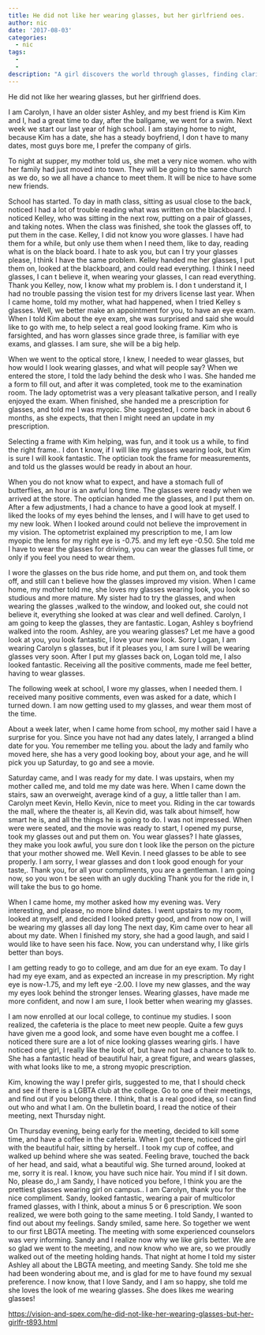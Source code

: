 ```yaml
---
title: He did not like her wearing glasses, but her girlfriend oes.
author: nic
date: '2017-08-03'
categories:
  - nic
tags:
  - 
  - 
description: "A girl discovers the world through glasses, finding clarity and newfound confidence in her new look."
---
```

He did not like her wearing glasses, but her girlfriend  does. 

I am Carolyn, I have an older sister Ashley, and my best friend is Kim
Kim and I, had a great time to day, after the ballgame, we went for a swim.
Next week we start our last year of high school.
I am staying home to night, because Kim has a date, she has a steady boyfriend,
I don t have to many dates, most guys bore me, I prefer the company of girls.

To night at supper, my mother told us, she met a very nice women. who with her family had just moved into town.
They will be going to the same church as we do, so we all have a chance to meet them.
It will be nice to have some new friends.

School has started.
To day in math class,  sitting as usual close to the back, noticed I had a lot of trouble reading
what was written on the blackboard.
I noticed Kelley, who was sitting in the next row, putting on a pair of glasses, and taking notes.
When the class was finished, she took the glasses off, to put them in the case.
Kelley, I did not know you wore glasses.
I have had them for a while, but only use them when I need them, like to day, reading what is on the black board.
I hate to ask you, but can I try your glasses please, I think I have the same problem.
Kelley handed me her glasses, I put them on, looked at the blackboard, and could read everything.
I think I need glasses, I can t believe it, when wearing your glasses, I can read everything.
Thank you Kelley, now, I know what my problem is.
I don t understand it, I had no trouble passing the vision test for my drivers license last year.
When I came home, told my mother, what had happened, when I tried Kelley s glasses. 
Well, we better make an appointment for you, to have an eye exam.
When I told Kim about the eye exam, she was surprised and said she would like to go with me,
 to help select a real good looking frame.
Kim who is farsighted, and has worn glasses since grade three, is familiar with eye exams, and glasses. 
I am sure, she will be a big help.

When we went to the optical store, I knew, I needed to wear glasses, but how would I look wearing glasses, and what will people say?
When we entered the store, I told the lady behind the desk who I was.
She handed me a form to fill out, and after it was completed, took me to the examination room.
The lady optometrist was a very pleasant talkative person, and I really enjoyed the exam.
When finished, she handed me a prescription for glasses, and told me I was myopic.
She suggested, I come back in about 6 months, as she expects, that then I might need an update in my prescription.

Selecting a frame with Kim helping, was fun, and it took us a while,  to find the right frame..
I don t know, if I will like my glasses wearing look, but Kim is sure I will kook fantastic.
The optician took the frame for measurements, and told us the glasses would be ready in about an hour.

When you do not know what to expect, and have a stomach full of butterflies, an hour is an awful long time.
The glasses were ready when we arrived at the store.
The optician handed me the glasses, and I put them on.
After a few adjustments, I had a chance to have a good look at myself.
I liked the looks of my eyes behind the lenses, and I will have to get used to my new look.
When I looked around could not believe the improvement in my vision.
The optometrist explained my prescription to me, I am low myopic the lens for my right eye is -0.75. and my left eye -0.50.
She told me I have to wear the glasses for driving, you can wear the glasses full time, or only if you feel you need to wear them.

I wore the glasses on the bus ride home, and put them on, and took them off, and still can t believe how the glasses improved my vision.
When I came home, my mother told me, she loves my glasses wearing look, you look so studious and more mature.
My sister had to try the glasses, and when wearing the glasses ,walked to the window, and looked out, she could not believe it,  everything she looked at was clear and well defined.
Carolyn, I am going to keep the glasses, they are fantastic.
Logan, Ashley s boyfriend walked into the room.
Ashley, are you wearing glasses? 
Let me have a good look at you, you look fantastic, I love your new look.
Sorry Logan, I am wearing Carolyn s glasses, but if it pleases you, I am sure I will be wearing glasses very soon.
After I put my glasses back on, Logan told me,  I also looked fantastic.
Receiving all the positive comments, made me feel better, having to wear glasses.

The following week at school, I wore my glasses, when I needed them. 
I received many positive comments,  even was asked for a date, which I turned down.
I am now getting used to my glasses, and wear them most of the time.

 About a week later, when I came home from school, my mother said I have a surprise for you. 
Since you have not had any dates lately, I arranged a blind date for you.
You remember me telling you. about the lady and family who moved here, she has a very good looking boy, about your age, and he will pick you up Saturday, to go and see a movie.

Saturday came, and I was ready for my date.
I was upstairs, when my mother called me, and told me my date was here.
When I came down the stairs, saw an overweight, average kind of a guy, a little taller than I am. Carolyn meet Kevin, 
Hello Kevin, nice to meet you.
Riding in the car towards the mall, where the theater is, all Kevin did, was talk about himself,
how smart he is, and all the things he is going to do.
I was not impressed.
When were were seated, and the movie was ready to start, I opened my purse, took my glasses out and put them on.
You wear glasses? 
 I hate glasses, they make you look awful, you sure don t look like the person on the picture that your mother showed me.
Well Kevin. I need glasses to be able to see properly.
I am sorry, I wear glasses and don t look good enough for your taste,.
Thank you, for all your compliments, you are a gentleman. 
I am going now, so you won t be seen with an ugly duckling
Thank you for the ride in, I will take the bus to go home.

When I came home, my mother asked how my evening was.
Very interesting, and please, no more blind dates.
I went upstairs to my room, looked at myself, and decided I looked pretty good, and from now on, 
I will be wearing my glasses all day long
The next day, Kim came over to hear all about my date.
When I finished my story, she had a good laugh, and said I would like to have seen his face.
Now, you can understand why, I like girls better than boys.

I am getting ready to go to college, and am due for an eye exam.
To day I had my eye exam, and as expected an increase in my prescription.
My right eye is now-1.75, and my left eye -2.00.
I love my new glasses, and the way my eyes look behind the stronger lenses.
Wearing glasses, have made me more confident, and now I am sure, I look better when wearing my glasses.

I am now enrolled at our local college, to continue my studies.
I soon realized, the cafeteria is the place to meet new people.
Quite a few guys have given me a good look, and some have even bought me a coffee.
I noticed there sure are a lot of nice looking glasses wearing girls.
I have noticed one girl, I really like the look of, but have not had a chance to talk to.
She has a fantastic head of beautiful hair, a great figure, and wears glasses, with what looks like to me, a strong myopic prescription. 

Kim, knowing the way I prefer girls, suggested to me, that I should check and see if there is a LGBTA club at the college. 
Go to one of their meetings, and find out if you belong there.
I think, that is a real good idea, so I can find out who and what I am.
On the bulletin board, I read the notice of their  meeting, next Thursday night.

On Thursday evening, being early for the meeting, decided to kill some time, and have a coffee in the cafeteria.
When I got there, noticed the girl with the beautiful hair, sitting by herself..
I took my cup of coffee, and walked up behind where she was seated.
Feeling brave, touched the back of her head, and said, what a beautiful wig.
She turned around, looked at me, sorry it is real.
I know, you have such nice hair. 
You mind if I sit down.
No, please do,,I am Sandy, I have noticed you before, I think you are the prettiest glasses wearing girl on campus..
I am Carolyn, thank you for the nice compliment.
Sandy, looked fantastic, wearing a pair of multicolor framed glasses, with I think, about a minus 
5 or 6 prescription.
We soon realized, we were both going to the same meeting. 
I told Sandy, I wanted to find out about my feelings.
Sandy smiled, same here.
So together we went to our first LBGTA meeting.
The meeting with some experienced counselors was very informing.
Sandy and I realize now why we like girls better.
We are so glad we went to the meeting, and now know who we are, so we proudly walked out of the meeting holding hands.
That night at home I told my sister Ashley all about the LBGTA meeting, and meeting Sandy.
She told me she had been wondering about me, and is glad for me to have found my sexual preference.
I now know, that I love Sandy, and I am so happy, she told me she loves the look of me wearing glasses.
She does likes me wearing glasses!

https://vision-and-spex.com/he-did-not-like-her-wearing-glasses-but-her-girlfr-t893.html